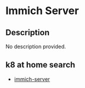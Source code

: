 # Immich Server

## Description

No description provided.

## k8 at home search

- [immich-server](https://nanne.dev/k8s-at-home-search/#/immich-server)
